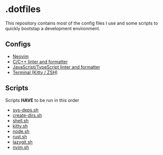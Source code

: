 # .dotfiles

This repository contains most of the config files I use and some scripts to quickly bootstap a development environment.

## Configs

- [Neovim](./nvim/)
- [C/C++ linter and formatter](./c-cpp/)
- [JavaScript/TypeScript linter and formatter](./js/)
- [Terminal (Kitty / ZSH)](./terminal/)

## Scripts

Scripts **HAVE** to be run in this order

- [sys-deps.sh](./scripts/sys-deps.sh)
- [create-dirs.sh](./scripts/create-dirs.sh)
- [shell.sh](./scripts/shell.sh)
- [kitty.sh](./scripts/kitty.sh)
- [node.sh](./scripts/node.sh)
- [rust.sh](./scripts/rust.sh)
- [lazygit.sh](./scripts/lazygit.sh)
- [nvim.sh](./scripts/nvim.sh)
